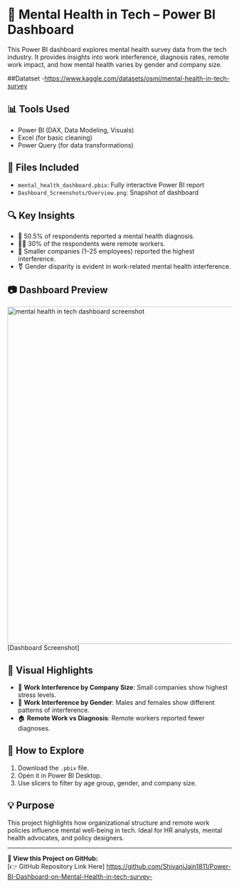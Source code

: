 # 🧠 Mental Health in Tech – Power BI Dashboard

This Power BI dashboard explores mental health survey data from the tech industry. It provides insights into work interference, diagnosis rates, remote work impact, and how mental health varies by gender and company size.

##Datatset
-https://www.kaggle.com/datasets/osmi/mental-health-in-tech-survey

## 📊 Tools Used
- Power BI (DAX, Data Modeling, Visuals)
- Excel (for basic cleaning)
- Power Query (for data transformations)

## 📁 Files Included
- `mental_health_dashboard.pbix`: Fully interactive Power BI report
- `Dashboard_Screenshots/Overview.png`: Snapshot of dashboard

## 🔍 Key Insights
- 📌 50.5% of respondents reported a mental health diagnosis.
- 👩‍💻 30% of the respondents were remote workers.
- 🏢 Smaller companies (1–25 employees) reported the highest interference.
- ⚧ Gender disparity is evident in work-related mental health interference.

## 📷 Dashboard Preview
<img width="1372" height="757" alt="mental health in tech dashboard screenshot" src="https://github.com/user-attachments/assets/da7113af-f2a1-424c-b986-039b15eed7bb" />[Dashboard Screenshot]

## 🧠 Visual Highlights
- 💼 **Work Interference by Company Size**: Small companies show highest stress levels.
- 🚻 **Work Interference by Gender**: Males and females show different patterns of interference.
- 🏠 **Remote Work vs Diagnosis**: Remote workers reported fewer diagnoses.

## 🚀 How to Explore
1. Download the `.pbix` file.
2. Open it in Power BI Desktop.
3. Use slicers to filter by age group, gender, and company size.

## 💡 Purpose
This project highlights how organizational structure and remote work policies influence mental well-being in tech. Ideal for HR analysts, mental health advocates, and policy designers.

---

**📌 View this Project on GitHub:**  
[👉 GitHub Repository Link Here] https://github.com/ShivaniJain1811/Power-BI-Dashboard-on-Mental-Health-in-tech-survey-
